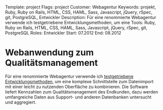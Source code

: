 Template: project
Flags: project
Customer: Webagentur
Keywords: projekt, Ruby, Ruby on Rails, HTML, CSS, HAML, Sass, Javascript, jQuery, rSpec, git, PostgreSQL, Entwickler
Description: Für eine renommierte Webagentur verwende ich testgetriebene Entwicklungsmethoden, um eine
Tools: Ruby, Ruby on Rails, HTML, CSS, HAML, Sass, Javascript, jQuery, rSpec, git, PostgreSQL
Roles: Entwickler
Start: 07.2012
End: 08.2012

# Webanwendung zum Qualitätsmanagement

Für eine renommierte Webagentur verwende ich [testgetriebene Entwicklungsmethoden](https://de.wikipedia.org/wiki/Testgetriebene_Entwicklung), um eine komplexe Schnittstelle zum Datenimport mit einer leicht zu nutzenden Oberfläche zu kombinieren. Die Software liefert Kennzahlen zum Qualitätsmanagement des Endkunden, dazu werden umfangreiche Daten aus Support- und anderen Datenbanken untersucht und aggregiert.
